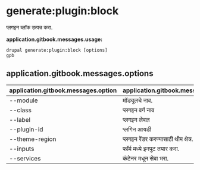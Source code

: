# generate:plugin:block
प्लगइन ब्लॉक उत्पन्न करा.

**application.gitbook.messages.usage:**
```
drupal generate:plugin:block [options]
gpb
```

## application.gitbook.messages.options
application.gitbook.messages.option | application.gitbook.messages.details
-------|-------------
--module | मॉड्यूलचे नाव.
--class | प्लगइन वर्ग नाव
--label | प्लगइन लेबल
--plugin-id | प्लगिन आयडी
--theme-region | प्लगइन रेंडर करण्यासाठी थीम क्षेत्र.
--inputs | फॉर्म मध्ये इनपुट तयार करा.
--services | कंटेनर मधून सेवा भरा.
